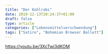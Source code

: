 ```yaml
---
title: "Der Kohlrabi"
date: 2019-12-13T20:24:37+01:00
draft: false
type: article
categories: ["Lebensmittelverschwendung"]
tags: ["Satire", "Bohemian Browser Ballett"]
---
```

https://youtu.be/3XcTwi3dKOM
